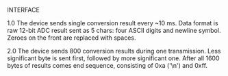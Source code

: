 INTERFACE

1.0 The device sends single conversion result every ~10 ms.
    Data format is raw 12-bit ADC result sent as 5 chars:
    four ASCII digits and newline symbol. Zeroes on the front
    are replaced with spaces.

2.0 The device sends 800 conversion results during one transmission.
    Less significant byte is sent first, followed by more significant one.
    After all 1600 bytes of results comes end sequence, consisting of 
    0xa ('\n') and 0xff.
